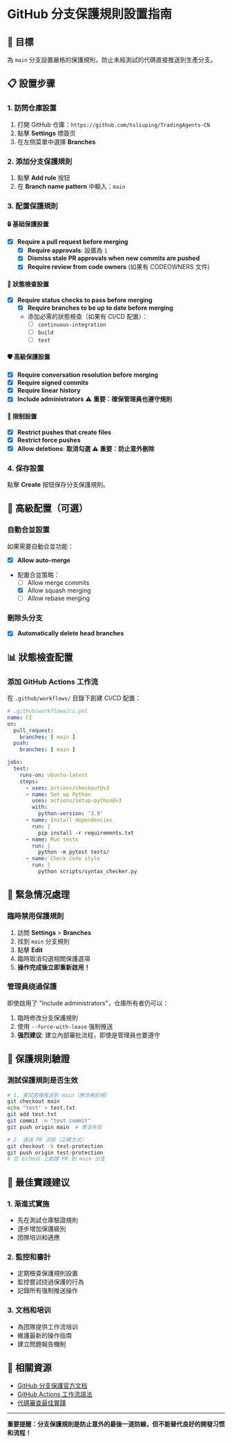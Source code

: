 # GitHub 分支保護規則設置指南

## 🎯 目標
為 `main` 分支設置嚴格的保護規則，防止未經測試的代碼直接推送到生產分支。

## 📋 設置步骤

### 1. 訪問仓庫設置
1. 打開 GitHub 仓庫：`https://github.com/hsliuping/TradingAgents-CN`
2. 點擊 **Settings** 標簽页
3. 在左侧菜單中選擇 **Branches**

### 2. 添加分支保護規則
1. 點擊 **Add rule** 按钮
2. 在 **Branch name pattern** 中輸入：`main`

### 3. 配置保護規則

#### 🔒 基础保護設置
- [x] **Require a pull request before merging**
  - [x] **Require approvals**: 設置為 `1`
  - [x] **Dismiss stale PR approvals when new commits are pushed**
  - [x] **Require review from code owners** (如果有 CODEOWNERS 文件)

#### 🧪 狀態檢查設置
- [x] **Require status checks to pass before merging**
  - [x] **Require branches to be up to date before merging**
  - 添加必需的狀態檢查（如果有 CI/CD 配置）：
    - [ ] `continuous-integration`
    - [ ] `build`
    - [ ] `test`

#### 🛡️ 高級保護設置
- [x] **Require conversation resolution before merging**
- [x] **Require signed commits**
- [x] **Require linear history**
- [x] **Include administrators** ⚠️ **重要：確保管理員也遵守規則**

#### 🚫 限制設置
- [x] **Restrict pushes that create files**
- [x] **Restrict force pushes**
- [x] **Allow deletions**: **取消勾選** ⚠️ **重要：防止意外刪除**

### 4. 保存設置
點擊 **Create** 按钮保存分支保護規則。

## 🔧 高級配置（可選）

### 自動合並設置
如果需要自動合並功能：
- [x] **Allow auto-merge**
- 配置合並策略：
  - [ ] Allow merge commits
  - [x] Allow squash merging
  - [ ] Allow rebase merging

### 刪除头分支
- [x] **Automatically delete head branches**

## 📊 狀態檢查配置

### 添加 GitHub Actions 工作流
在 `.github/workflows/` 目錄下創建 CI/CD 配置：

```yaml
# .github/workflows/ci.yml
name: CI
on:
  pull_request:
    branches: [ main ]
  push:
    branches: [ main ]

jobs:
  test:
    runs-on: ubuntu-latest
    steps:
      - uses: actions/checkout@v3
      - name: Set up Python
        uses: actions/setup-python@v3
        with:
          python-version: '3.9'
      - name: Install dependencies
        run: |
          pip install -r requirements.txt
      - name: Run tests
        run: |
          python -m pytest tests/
      - name: Check code style
        run: |
          python scripts/syntax_checker.py
```

## 🚨 緊急情况處理

### 臨時禁用保護規則
1. 訪問 **Settings** > **Branches**
2. 找到 `main` 分支規則
3. 點擊 **Edit** 
4. 臨時取消勾選相關保護選項
5. **操作完成後立即重新啟用！**

### 管理員绕過保護
即使啟用了 "Include administrators"，仓庫所有者仍可以：
1. 臨時修改分支保護規則
2. 使用 `--force-with-lease` 强制推送
3. **强烈建议**: 建立內部審批流程，即使是管理員也要遵守

## 📝 保護規則驗證

### 測試保護規則是否生效
```bash
# 1. 嘗試直接推送到 main（應该被拒絕）
git checkout main
echo "test" > test.txt
git add test.txt
git commit -m "test commit"
git push origin main  # 應该失败

# 2. 通過 PR 流程（正確方式）
git checkout -b test-protection
git push origin test-protection
# 在 GitHub 上創建 PR 到 main 分支
```

## 🎯 最佳實踐建议

### 1. 渐進式實施
- 先在測試仓庫驗證規則
- 逐步增加保護級別
- 团隊培训和適應

### 2. 監控和審計
- 定期檢查保護規則設置
- 監控嘗試绕過保護的行為
- 記錄所有强制推送操作

### 3. 文档和培训
- 為团隊提供工作流培训
- 維護最新的操作指南
- 建立問題報告機制

## 🔗 相關資源

- [GitHub 分支保護官方文档](https://docs.github.com/en/repositories/configuring-branches-and-merges-in-your-repository/defining-the-mergeability-of-pull-requests/about-protected-branches)
- [GitHub Actions 工作流語法](https://docs.github.com/en/actions/using-workflows/workflow-syntax-for-github-actions)
- [代碼審查最佳實踐](https://github.com/features/code-review/)

---

**重要提醒：分支保護規則是防止意外的最後一道防線，但不能替代良好的開發习惯和流程！**